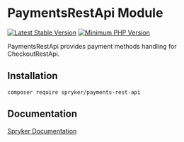 # PaymentsRestApi Module

[![Latest Stable Version](https://poser.pugx.org/spryker/payments-rest-api/v/stable.svg)](https://packagist.org/packages/spryker/payments-rest-api)
[![Minimum PHP Version](https://img.shields.io/badge/php-%3E%3D%208.2-8892BF.svg)](https://php.net/)

PaymentsRestApi provides payment methods handling for CheckoutRestApi.

## Installation

```
composer require spryker/payments-rest-api
```

## Documentation

[Spryker Documentation](https://docs.spryker.com)
